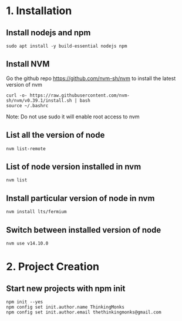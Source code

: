 # 1. Installation

## Install nodejs and npm
```shell
sudo apt install -y build-essential nodejs npm 
```

## Install NVM
Go the github repo https://github.com/nvm-sh/nvm to install the latest version of nvm
```shell
curl -o- https://raw.githubusercontent.com/nvm-sh/nvm/v0.39.1/install.sh | bash
source ~/.bashrc
```
Note: Do not use sudo it will enable root access to nvm

## List all the version of node
```shell
nvm list-remote
```

## List of node version installed in nvm
```shell
nvm list
```

## Install particular version of node in nvm
```shell
nvm install lts/fermium
```

## Switch between installed version of node
```shell
nvm use v14.10.0
```

# 2. Project Creation
## Start new projects with npm init
```shell
npm init --yes
npm config set init.author.name ThinkingMonks
npm config set init.author.email thethinkingmonks@gmail.com
```
